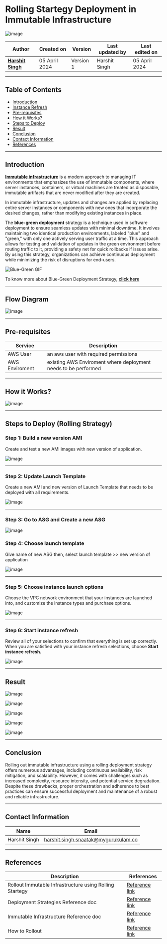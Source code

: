 # Rolling Startegy Deployment in Immutable Infrastructure 
![image](https://github.com/CodeOps-Hub/Deployment/assets/156056444/ef9efec4-0688-4803-84b6-676aeb4e69db)

|   Author        |  Created on   |  Version   | Last updated by  | Last edited on |
| --------------- | --------------| -----------|----------------- | -------------- |
| **[Harshit Singh](https://github.com/Panu-S-Harshit-Ninja-07)**    | 05 April 2024 |  Version 1 | Harshit Singh     | 05 April 2024  |
***

## Table of Contents 

+ [Introduction](#Introduction)
+ [Instance Refresh](#Instance-Refresh)
+ [Pre-requisites](#Pre-requisites)
+ [How it Works?](#How-it-Works)
+ [Steps to Deploy](#steps-to-deploy-rolling-strategy)
+ [Result](#result)
+ [Conclusion](#Conclusion)
+ [Contact Information](#contact-information)
+ [References](#References)
***

## Introduction

[**Immutable infrastructure**](https://github.com/CodeOps-Hub/Documentation/blob/main/Infra/Manual/Infrastructure%20Types/Immutable%20Infrastructure/README.md) is a modern approach to managing IT environments that emphasizes the use of immutable components, where server instances, containers, or virtual machines are treated as disposable, immutable artifacts that are never modified after they are created.

In immutable infrastructure, updates and changes are applied by replacing entire server instances or components with new ones that incorporate the desired changes, rather than modifying existing instances in place.

The **blue-green deployment** strategy is a technique used in software deployment to ensure seamless updates with minimal downtime. It involves maintaining two identical production environments, labeled "blue" and "green," with only one actively serving user traffic at a time. This approach allows for testing and validation of updates in the green environment before routing traffic to it, providing a safety net for quick rollbacks if issues arise. By using this strategy, organizations can achieve continuous deployment while minimizing the risk of disruptions for end-users.

![Blue-Green GIF](https://www.encora.com/hs-fs/hubfs/blue-green-deployment.gif?width=540&name=blue-green-deployment.gif)

To know more about Blue-Green Deployment Strategy, [**click here**](https://github.com/CodeOps-Hub/Documentation/blob/main/Deployment_strategies/Blue_Green/README.md)
***

## Flow Diagram 

![image](https://github.com/CodeOps-Hub/Deployment/assets/156056444/1e247890-ade7-4d8b-8536-9504070b26fc)
***

## Pre-requisites
| Service    | Description |
| ---------- | ----------- |
| AWS User   | an aws user with required permissions |
| AWS Enviroment | existing AWS Enviroment where deployment needs to be performed |
***

## How it Works?
![image](https://github.com/CodeOps-Hub/Deployment/assets/156056444/8279813b-4f6b-4cdd-9eef-7ffe60dee5a6)

***

## Steps to Deploy (Rolling Strategy)

### Step 1: Build a new version AMI 
Create and test a new AMI images with new version of application.

![image](https://github.com/CodeOps-Hub/Deployment/assets/156056444/a48beedf-aeca-45a8-bddc-e68691b836b6)
***

### Step 2: Update Launch Template
Create a new AMI and new version of Launch Template that needs to be deployed with all requirements.

![image](https://github.com/CodeOps-Hub/Deployment/assets/156056444/733d5647-f7f2-4a8e-b6d0-89e3df18519c)
***

### Step 3: Go to ASG and Create a new ASG 

![image](https://github.com/CodeOps-Hub/Deployment/assets/156056444/a202f1da-075c-44f3-bff1-fb1554e59530)

### Step 4: Choose launch template
Give name of new ASG then, select launch template >> new version of application

![image](https://github.com/CodeOps-Hub/Deployment/assets/156056444/ac5ccaf0-6d72-449e-a538-514b47d128a0)
***

### Step 5: Choose instance launch options 
Choose the VPC network environment that your instances are launched into, and customize the instance types and purchase options.

![image](https://github.com/CodeOps-Hub/Deployment/assets/156056444/b3ad4ff5-35d1-4f5c-b70d-146d49d0cb3c)
***

### Step 6: Start instance refresh
Review all of your selections to confirm that everything is set up correctly.
When you are satisfied with your instance refresh selections, choose **Start instance refresh.**

![image](https://github.com/CodeOps-Hub/Deployment/assets/156056444/c04a1060-f63e-4607-8968-36f2f35c66ba)

***
## Result
![image](https://github.com/CodeOps-Hub/Deployment/assets/156056444/63083e7c-09d7-40c4-8a9e-87ad3cc2e790)

![image](https://github.com/CodeOps-Hub/Deployment/assets/156056444/0029db10-c5df-4335-b881-cd17318b3f4d)

![image](https://github.com/CodeOps-Hub/Deployment/assets/156056444/2feba7a4-9093-4416-96e7-830fc8a896db)

![image](https://github.com/CodeOps-Hub/Deployment/assets/156056444/3f00c546-8109-4ad0-a3f6-b50f2e460d07)

![image](https://github.com/CodeOps-Hub/Deployment/assets/156056444/73370356-c20d-45bd-a40a-30400e53e420)
***
## Conclusion
Rolling out immutable infrastructure using a rolling deployment strategy offers numerous advantages, including continuous availability, risk mitigation, and scalability. However, it comes with challenges such as increased complexity, resource intensity, and potential service degradation. Despite these drawbacks, proper orchestration and adherence to best practices can ensure successful deployment and maintenance of a robust and reliable infrastructure.
***

## Contact Information

|     Name         | Email  |
| -----------------| ------------------------------------ |
| Harshit Singh    | harshit.singh.snaatak@mygurukulam.co |
***

## References

| Description                                   | References  |
| --------------------------------------------  | -------------------------------------------------|
| Rollout Immutable Infrastructure using Rolling Startegy | [Reference link](https://github.com/CodeOps-Hub/Documentation/blob/main/Infra/Manual/Infrastructure%20Types/Immutable%20Infrastructure/Rollout/rollingStrategy/README.md) |
| Deployment Strategies Reference doc | [Reference link](https://github.com/CodeOps-Hub/Documentation/tree/main/Deployment_strategies/Rolling) |
| Immutable Infrastructure Reference doc | [Reference link](https://github.com/CodeOps-Hub/Documentation/blob/main/Infra/Manual/Infrastructure%20Types/Immutable%20Infrastructure/README.md) |
| How to Rollout | [Reference link](https://medium.com/@maheshwar.ramkrushna/chap-22-rollout-strategies-in-kubernetes-rolling-update-with-nginx-7b539e03495a) |
